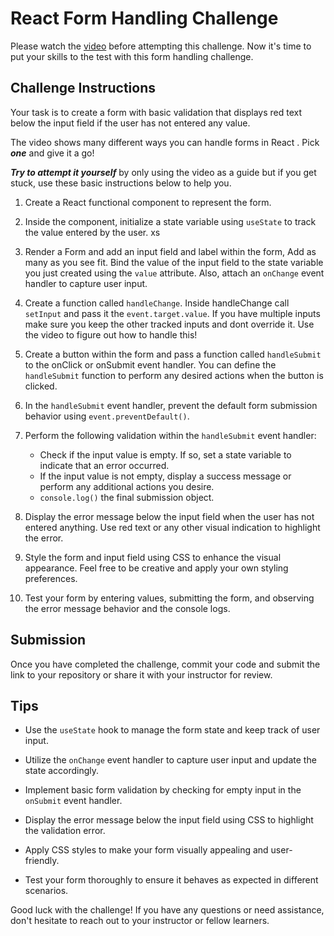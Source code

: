 
# React Form Handling Challenge

Please watch the [video](https://www.youtube.com/watch?v=tIdNeoHniEY) before attempting this challenge. Now it's time to put your skills to the test with this form handling challenge.

## Challenge Instructions

Your task is to create a form with basic validation that displays red text below the input field if the user has not entered any value. 

The video shows many different ways you can handle forms in React . Pick ***one*** and give it a go!

***Try to attempt it yourself*** by only using the video as a guide but if you get stuck, use these basic instructions below to help you. 


1. Create a React functional component to represent the form.

2. Inside the component, initialize a state variable using `useState` to track the value entered by the user.
xs

3. Render a Form and add an input field and label within the form, Add as many as you see fit. Bind the value of the input field to the state variable you just created using the `value` attribute. Also, attach an `onChange` event handler to capture user input.

4. Create a function called `handleChange`. Inside handleChange call `setInput` and pass it the `event.target.value`. If you have multiple inputs make sure you keep the other tracked inputs and dont override it. Use the video to figure out how to handle this!

5. Create a button within the form and pass a function called `handleSubmit` to the onClick or onSubmit event handler. You can define the `handleSubmit` function to perform any desired actions when the button is clicked.

5. In the `handleSubmit` event handler, prevent the default form submission behavior using `event.preventDefault()`.

6. Perform the following validation within the `handleSubmit` event handler:
   - Check if the input value is empty. If so, set a state variable to indicate that an error occurred.
   - If the input value is not empty, display a success message or perform any additional actions you desire.
   - `console.log()` the final submission object.

7. Display the error message below the input field when the user has not entered anything. Use red text or any other visual indication to highlight the error.

9. Style the form and input field using CSS to enhance the visual appearance. Feel free to be creative and apply your own styling preferences.

10. Test your form by entering values, submitting the form, and observing the error message behavior and the console logs.

## Submission

Once you have completed the challenge, commit your code and submit the link to your repository or share it with your instructor for review.

## Tips

- Use the `useState` hook to manage the form state and keep track of user input.

- Utilize the `onChange` event handler to capture user input and update the state accordingly.

- Implement basic form validation by checking for empty input in the `onSubmit` event handler.

- Display the error message below the input field using CSS to highlight the validation error.

- Apply CSS styles to make your form visually appealing and user-friendly.

- Test your form thoroughly to ensure it behaves as expected in different scenarios.

Good luck with the challenge! If you have any questions or need assistance, don't hesitate to reach out to your instructor or fellow learners.